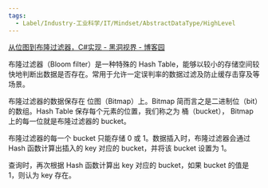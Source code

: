 ```yaml
---
tags:
  - Label/Industry-工业科学/IT/Mindset/AbstractDataType/HighLevel
---
```


[从位图到布隆过滤器，C#实现 - 黑洞视界 - 博客园](https://www.cnblogs.com/eventhorizon/p/16414593.html)

布隆过滤器（Bloom filter）是一种特殊的 Hash Table，能够以较小的存储空间较快地判断出数据是否存在。常用于允许一定误判率的数据过滤及防止缓存击穿及等场景。

布隆过滤器的数据保存在 位图（Bitmap）上。Bitmap 简而言之是二进制位（bit）的数组。Hash Table 保存每个元素的位置，我们称之为 桶（bucket）， Bitmap 上的每一位就是布隆过滤器的 bucket。

布隆过滤器的每一个 bucket 只能存储 0 或 1。数据插入时，布隆过滤器会通过 Hash 函数计算出插入的 key 对应的 bucket，并将该 bucket 设置为 1。

查询时，再次根据 Hash 函数计算出 key 对应的 bucket，如果 bucket 的值是 1，则认为 key 存在。